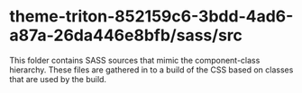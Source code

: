 # theme-triton-852159c6-3bdd-4ad6-a87a-26da446e8bfb/sass/src

This folder contains SASS sources that mimic the component-class hierarchy. These files
are gathered in to a build of the CSS based on classes that are used by the build.
